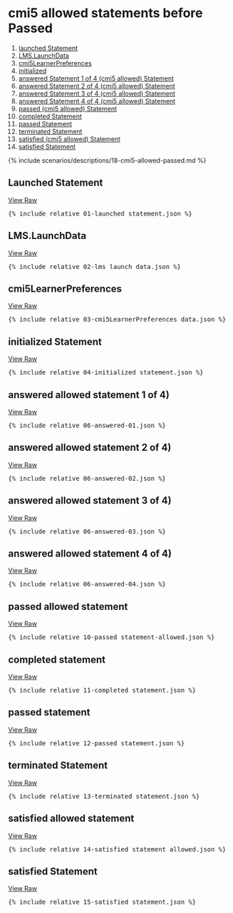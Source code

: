 ---
---

# cmi5 allowed statements before Passed

1. [launched Statement](#launched-statement)
1. [LMS.LaunchData](#lmslaunchdata)
1. [cmi5LearnerPreferences](#cmi5learnerpreferences)
1. [initialized](#initialized-statement)
1. [answered Statement 1 of 4 (cmi5 allowed) Statement](#answered-allowed-statement--1-of-4)
1. [answered Statement 2 of 4 (cmi5 allowed) Statement](#answered-allowed-statement--2-of-4)
1. [answered Statement 3 of 4 (cmi5 allowed) Statement](#answered-allowed-statement--3-of-4)
1. [answered Statement 4 of 4 (cmi5 allowed) Statement](#answered-allowed-statement--4-of-4)
1. [passed (cmi5 allowed) Statement](#passed-allowed-statement)
1. [completed Statement](#completed-statement)
1. [passed Statement](#passed-statement)
1. [terminated Statement](#terminated-statement)
1. [satisfied (cmi5 allowed) Statement](#satisfied-allowed-statement)
1. [satisfied Statement](#satisfied-statement)

{% include scenarios/descriptions/18-cmi5-allowed-passed.md %}

## Launched Statement

[View Raw](01-launched_statement.json)

<pre>
{% include_relative 01-launched_statement.json %}
</pre>

## LMS.LaunchData

[View Raw](02-lms_launch_data.json)

<pre>
{% include_relative 02-lms_launch_data.json %}
</pre>

## cmi5LearnerPreferences

[View Raw](03-cmi5LearnerPreferences_data.json)

<pre>
{% include_relative 03-cmi5LearnerPreferences_data.json %}
</pre>

## initialized Statement

[View Raw](04-initialized_statement.json)

<pre>
{% include_relative 04-initialized_statement.json %}
</pre>



## answered allowed statement  1 of 4)

[View Raw](06-answered-01.json)

<pre>
{% include_relative 06-answered-01.json %}
</pre>

## answered allowed statement  2 of 4)

[View Raw](06-answered-02.json)

<pre>
{% include_relative 06-answered-02.json %}
</pre>

## answered allowed statement  3 of 4)

[View Raw](06-answered-03.json)

<pre>
{% include_relative 06-answered-03.json %}
</pre>

## answered allowed statement  4 of 4)

[View Raw](06-answered-04.json)

<pre>
{% include_relative 06-answered-04.json %}
</pre>


## passed allowed statement

[View Raw](10-passed_statement-allowed.json)

<pre>
{% include_relative 10-passed_statement-allowed.json %}
</pre>


## completed statement

[View Raw](11-completed_statement.json)

<pre>
{% include_relative 11-completed_statement.json %}
</pre>

## passed statement

[View Raw](12-passed_statement.json)

<pre>
{% include_relative 12-passed_statement.json %}
</pre>


## terminated Statement

[View Raw](13-terminated_statement.json)

<pre>
{% include_relative 13-terminated_statement.json %}
</pre>


## satisfied allowed statement

[View Raw](14-satisfied_statement_allowed.json)

<pre>
{% include_relative 14-satisfied_statement_allowed.json %}
</pre>

## satisfied Statement

[View Raw](15-satisfied_statement.json)

<pre>
{% include_relative 15-satisfied_statement.json %}
</pre>


